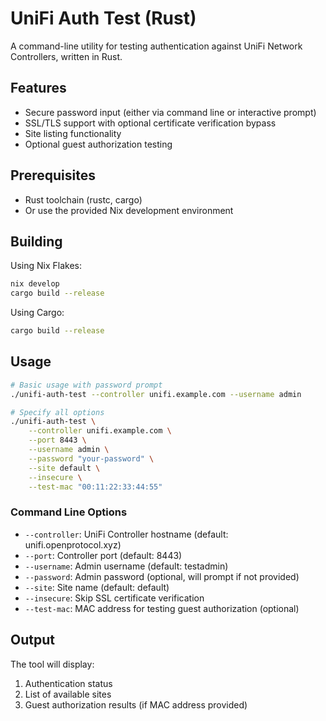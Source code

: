 # UniFi Auth Test (Rust)

A command-line utility for testing authentication against UniFi Network
Controllers, written in Rust.

## Features

- Secure password input (either via command line or interactive prompt)
- SSL/TLS support with optional certificate verification bypass
- Site listing functionality
- Optional guest authorization testing

## Prerequisites

- Rust toolchain (rustc, cargo)
- Or use the provided Nix development environment

## Building

Using Nix Flakes:
```bash
nix develop
cargo build --release
```

Using Cargo:
```bash
cargo build --release
```

## Usage

```bash
# Basic usage with password prompt
./unifi-auth-test --controller unifi.example.com --username admin

# Specify all options
./unifi-auth-test \
    --controller unifi.example.com \
    --port 8443 \
    --username admin \
    --password "your-password" \
    --site default \
    --insecure \
    --test-mac "00:11:22:33:44:55"
```

### Command Line Options

- `--controller`: UniFi Controller hostname (default: unifi.openprotocol.xyz)
- `--port`: Controller port (default: 8443)
- `--username`: Admin username (default: testadmin)
- `--password`: Admin password (optional, will prompt if not provided)
- `--site`: Site name (default: default)
- `--insecure`: Skip SSL certificate verification
- `--test-mac`: MAC address for testing guest authorization (optional)

## Output

The tool will display:
1. Authentication status
2. List of available sites
3. Guest authorization results (if MAC address provided)
